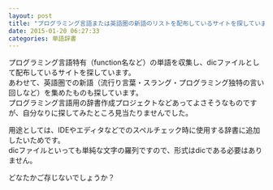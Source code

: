 ```yaml
---
layout: post
title: "プログラミング言語または英語圏の新語のリストを配布しているサイトを探しています"
date: 2015-01-20 06:27:33
categories: 単語辞書
---
```

<p>プログラミング言語特有（function名など）の単語を収集し、dicファイルとして配布しているサイトを探しています。<br>
あわせて、英語圏での新語（流行り言葉・スラング・プログラミング独特の言い回しなど）を集めたものも探しています。<br>
プログラミング言語用の辞書作成プロジェクトなどあってよさそうなものですが、自分なりに探してみたところ見当たりませんでした。</p>

<p>用途としては、IDEやエディタなどでのスペルチェック時に使用する辞書に追加したいためです。<br>
dicファイルといっても単純な文字の羅列ですので、形式はdicである必要はありません。</p>

<p>どなたかご存じないでしょうか？</p>
